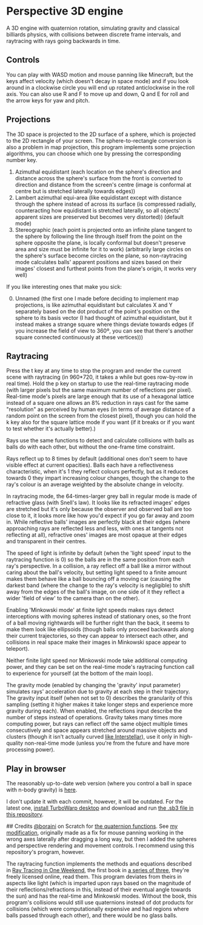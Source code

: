 # Perspective 3D engine
A 3D engine with quaternion rotation, simulating gravity and classical billiards physics, with collisions between discrete frame intervals, and raytracing with rays going backwards in time.

## Controls
You can play with WASD motion and mouse panning like Minecraft, but the keys affect velocity (which doesn't decay in space mode) and if you look around in a clockwise circle you will end up rotated anticlockwise in the roll axis. You can also use R and F to move up and down, Q and E for roll and the arrow keys for yaw and pitch.

## Projections
The 3D space is projected to the 2D surface of a sphere, which is projected to the 2D rectangle of your screen. The sphere-to-rectangle conversion is also a problem in map projection, this program implements some projection algorithms, you can choose which one by pressing the corresponding number key.
1. Azimuthal equidistant (each location on the sphere's direction and distance across the sphere's surface from the front is converted to direction and distance from the screen's centre (image is conformal at centre but is stretched laterally towards edges))
2. Lambert azimuthal equi-area (like equidistant except with distance through the sphere instead of across its surface (is compressed radially, counteracting how equidistant is stretched laterally, so all objects' apparent sizes are preserved but becomes very distorted)) (default mode)
3. Stereographic (each point is projected onto an infinite plane tangent to the sphere by following the line through itself from the point on the sphere opposite the plane, is locally conformal but doesn't preserve area and size must be infinite for it to work) (arbitrarily large circles on the sphere's surface become circles on the plane, so non-raytracing mode calculates balls' apparent positions and sizes based on their images' closest and furthest points from the plane's origin, it works very well)

If you like interesting ones that make you sick:

0. Unnamed (the first one I made before deciding to implement map projections, is like azimuthal equidistant but calculates X and Y separately based on the dot product of the point's position on the sphere to its basis vector (I had thought of azimuthal equidistant, but it instead makes a strange square where things deviate towards edges (if you increase the field of view to 360º, you can see that there's another square connected continuously at these vertices)))

## Raytracing
Press the t key at any time to stop the program and render the current scene with raytracing (in 960\*720, it takes a while but goes row-by-row in real time). Hold the p key on startup to use the real-time raytracing mode (with larger pixels but the same maximum number of reflections per pixel). Real-time mode's pixels are large enough that its use of a hexagonal lattice instead of a square one allows an 8% reduction in rays cast for the same "resolution" as perceived by human eyes (in terms of average distance of a random point on the screen from the closest pixel), though you can hold the k key also for the square lattice mode if you want (if it breaks or if you want to test whether it's actually better).)

Rays use the same functions to detect and calculate collisions with balls as balls do with each other, but without the one-frame time constraint.

Rays reflect up to 8 times by default (additional ones don't seem to have visible effect at current opacities). Balls each have a reflectiveness characteristic, when it's 1 they reflect colours perfectly, but as it reduces towards 0 they impart increasing colour changes, though the change to the ray's colour is an average weighted by the absolute change in velocity.

In raytracing mode, the 64-times-larger grey ball in regular mode is made of refractive glass (with Snell's law). It looks like its refracted images' edges are stretched but it's only because the observer and observed ball are too close to it, it looks more like how you'd expect if you go far away and zoom in. While reflective balls' images are perfectly black at their edges (where approaching rays are reflected less and less, with ones at tangents not reflecting at all), refractive ones' images are most opaque at their edges and transparent in their centres.

The speed of light is infinite by default (when the 'light speed' input to the raytracing function is 0) so the balls are in the same position from each ray's perspective. In a collision, a ray reflect off a ball like a mirror without caring about the ball's velocity, but setting light speed to a finite amount makes them behave like a ball bouncing off a moving car (causing the darkest band (where the change to the ray's velocity is negligible) to shift away from the edges of the ball's image, on one side of it they reflect a wider 'field of view' to the camera than on the other).

Enabling 'Minkowski mode' at finite light speeds makes rays detect interceptions with moving spheres instead of stationary ones, so the front of a ball moving rightwards will be further right than the back, it seems to make them look like ellipsoids (though balls only proceed backwards along their current trajectories, so they can appear to intersect each other, and collisions in real space make their images in Minkowski space appear to teleport).

Neither finite light speed nor Minkowski mode take additional computing power, and they can be set on the real-time mode's raytracing function call to experience for yourself (at the bottom of the main loop).

The gravity mode (enabled by changing the 'gravity' input parameter) simulates rays' acceleration due to gravity at each step in their trajectory. The gravity input itself (when not set to 0) describes the granularity of this sampling (setting it higher makes it take longer steps and experience more gravity during each). When enabled, the reflections input describe the number of steps instead of operations. Gravity takes many times more computing power, but rays can reflect off the same object multiple times consecutively and space appears stretched around massive objects and clusters (though it isn't actually curved [like Interstellar](https://arxiv.org/abs/1502.03809)), use it only in high-quality non-real-time mode (unless you're from the future and have more processing power).

## Play in browser
The reasonably up-to-date web version (where you control a ball in space with n-body gravity) is [here](https://turbowarp.org/575040192/fullscreen).

I don't update it with each commit, however, it will be outdated. For the latest one, [install TurboWarp desktop](https://turbowarp.org/desktop) and download and run [the .sb3 file in this repository](https://github.com/DroneBetter/Perspective3Dengine/blob/main/Perspective%203D%20engine.sb3).

## Credits
[@boraini](https://scratch.mit.edu/users/boraini) on Scratch for [the quaternion functions](https://turbowarp.org/454897467). See [my modification](https://turbowarp.org/574159176/fullscreen), originally made as a fix for mouse panning working in the wrong axes laterally after dragging a long way, but then I added the spheres and perspective rendering and movement controls. I recommend using this repository's program, however. 

The raytracing function implements the methods and equations described in [Ray Tracing in One Weekend](https://raytracing.github.io/books/RayTracingInOneWeekend.html), the first book in [a series of three](https://raytracing.github.io/), they're freely licensed online, read them. This program deviates from theirs in aspects like light (which is imparted upon rays based on the magnitude of their reflections/refractions in this, instead of their eventual angle towards the sun) and has the real-time and Minkowski modes. Without the book, this program's collisions would still use quaternions instead of dot products for collisions (which were computationally expensive and had regions where balls passed through each other), and there would be no glass balls.
